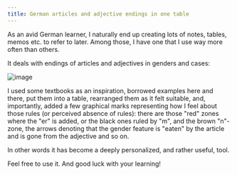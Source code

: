 ```yaml
---
title: German articles and adjective endings in one table
---
```


As an avid German learner, I naturally end up creating lots of  notes, tables, memos etc. to refer to later. Among those, I have one that I use way more often than others.

It deals with endings of articles and adjectives in genders and cases:

![image](https://user-images.githubusercontent.com/21345604/236631802-b43c2091-4a0f-4102-bf98-e097eda2fd6b.png)


I used some textbooks as an inspiration, borrowed examples here and there, put them into a table, rearranged them as it felt suitable, and, importantly, added a few graphical marks representing how I feel about those rules (or perceived absence of rules): there are those "red" zones where the "er" is added, or the black ones ruled by "m", and the brown "n"-zone, the arrows denoting that the gender feature is "eaten" by the article and is gone from the adjective and so on.

In other words it has become a deeply personalized, and rather useful, tool. 

Feel free to use it. And good luck with your learning!
